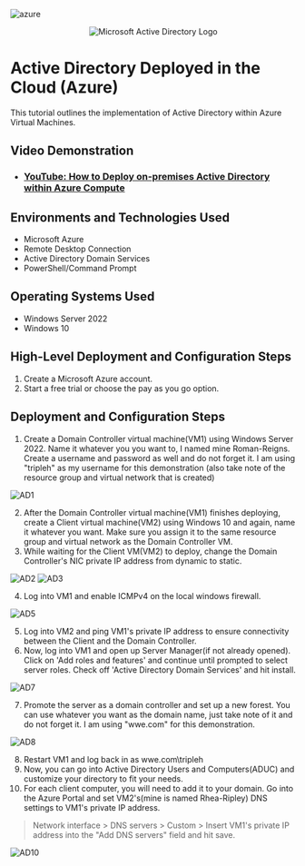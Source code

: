 
<p align="center">

  ![azure](https://github.com/mehmhacimic/configure-ad/assets/157438082/5b36965b-bdc4-446c-97f7-a3c47f1683d0)
<p align="center">
<img src="https://i.imgur.com/pU5A58S.png" alt="Microsoft Active Directory Logo"/> 


<h1>Active Directory Deployed in the Cloud (Azure)</h1>
This tutorial outlines the implementation of Active Directory within Azure Virtual Machines.<br />


<h2>Video Demonstration</h2>

- ### [YouTube: How to Deploy on-premises Active Directory within Azure Compute](https://www.youtube.com)

<h2>Environments and Technologies Used</h2>

- Microsoft Azure 
- Remote Desktop Connection
- Active Directory Domain Services
- PowerShell/Command Prompt

<h2>Operating Systems Used </h2>

- Windows Server 2022
- Windows 10 

<h2>High-Level Deployment and Configuration Steps</h2>

1. Create a Microsoft Azure account. 
2. Start a free trial or choose the pay as you go option. 

<h2>Deployment and Configuration Steps</h2>

1. Create a Domain Controller virtual machine(VM1) using Windows Server 2022. Name it whatever you you want to, I named mine Roman-Reigns. Create a username and password as well and do not forget it. I am using "tripleh" as my username for this demonstration (also take note of the resource group and virtual network that is created)
   
![AD1](https://github.com/mehmhacimic/configure-ad/assets/157438082/d4f06a65-a473-456b-b143-de8ece17f619)

2. After the Domain Controller virtual machine(VM1) finishes deploying, create a Client virtual machine(VM2) using Windows 10 and again, name it whatever you want. Make sure you assign it to the same resource group and virtual network as the Domain Controller VM.
3. While waiting for the Client VM(VM2) to deploy, change the Domain Controller's NIC private IP address from dynamic to static.
   
![AD2](https://github.com/mehmhacimic/configure-ad/assets/157438082/60f94e75-281b-412c-85ce-098152bd499a)
![AD3](https://github.com/mehmhacimic/configure-ad/assets/157438082/2d808936-4402-4b2c-a82a-fec33e88103e)

4. Log into VM1 and enable ICMPv4 on the local windows firewall.
   
![AD5](https://github.com/mehmhacimic/configure-ad/assets/157438082/332f3529-654f-4ecb-bd2a-b27d416f4617)


5. Log into VM2 and ping VM1's private IP address to ensure connectivity between the Client and the Domain Controller.
6. Now, log into VM1 and open up Server Manager(if not already opened). Click on 'Add roles and features' and continue until prompted to select server roles. Check off 'Active Directory Domain Services' and hit install.

![AD7](https://github.com/mehmhacimic/configure-ad/assets/157438082/bc4260a6-1509-4b03-9d33-c27aba3ca002)

7. Promote the server as a domain controller and set up a new forest. You can use whatever you want as the domain name, just take note of it and do not forget it. I am using "wwe.com" for this demonstration.

![AD8](https://github.com/mehmhacimic/configure-ad/assets/157438082/639b57fd-0251-4d12-b526-1603b1cfc227)

8. Restart VM1 and log back in as wwe.com\tripleh
9. Now, you can go into Active Directory Users and Computers(ADUC) and customize your directory to fit your needs.
10. For each client computer, you will need to add it to your domain. Go into the Azure Portal and set VM2's(mine is named Rhea-Ripley) DNS settings to VM1's private IP address.
 > Network interface
    > DNS servers
      > Custom
       > Insert VM1's private IP address into the "Add DNS servers" field and hit save. 

![AD10](https://github.com/mehmhacimic/configure-ad/assets/157438082/10432251-b00e-4dc4-8a0f-e833544bc860)







